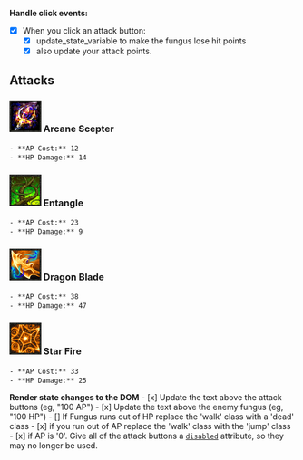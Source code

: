 **Handle click events:** 
- [x] When you click an attack button:
    - [x] update_state_variable to make the fungus lose hit points
    - [x] also update your attack points.

## Attacks

### ![arcane scepter](./images/arcane-scepter.png) Arcane Scepter

    - **AP Cost:** 12
    - **HP Damage:** 14


### ![entangle](./images/entangle-3.png) Entangle

    - **AP Cost:** 23
    - **HP Damage:** 9

### ![dragon blade](./images/dragon-blade-3.png) Dragon Blade

    - **AP Cost:** 38
    - **HP Damage:** 47

### ![star fire](./images/star-fire.png) Star Fire

    - **AP Cost:** 33
    - **HP Damage:** 25


**Render state changes to the DOM**
    - [x] Update the text above the attack buttons (eg, "100 AP")
    - [x] Update the text above the enemy fungus (eg, "100 HP")
    - [] If Fungus runs out of HP replace the 'walk' class with a 'dead' class
    - [x] if you run out of AP replace the 'walk' class with the 'jump' class
    - [x] if AP is '0'. Give all of the attack buttons a [`disabled`](https://www.w3schools.com/tags/att_button_disabled.asp) attribute, so they may no longer be used.


